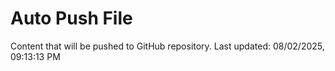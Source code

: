 # Auto Push File

Content that will be pushed to GitHub repository.
Last updated: 08/02/2025, 09:13:13 PM